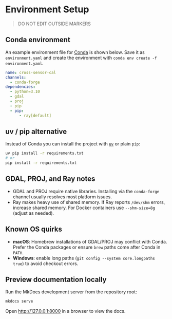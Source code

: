# Environment Setup

> DO NOT EDIT OUTSIDE MARKERS
<!-- FILLME:START -->
## Conda environment

An example environment file for [Conda](https://docs.conda.io/en/latest/) is
shown below. Save it as `environment.yaml` and create the environment with
`conda env create -f environment.yaml`.

```yaml
name: cross-sensor-cal
channels:
  - conda-forge
dependencies:
  - python=3.10
  - gdal
  - proj
  - pip
  - pip:
      - ray[default]
```

## uv / pip alternative

Instead of Conda you can install the project with
[`uv`](https://github.com/astral-sh/uv) or plain `pip`:

```bash
uv pip install -r requirements.txt
# or
pip install -r requirements.txt
```

## GDAL, PROJ, and Ray notes

- GDAL and PROJ require native libraries. Installing via the
  `conda-forge` channel usually resolves most platform issues.
- Ray makes heavy use of shared memory. If Ray reports `/dev/shm` errors,
  increase shared memory. For Docker containers use
  `--shm-size=8g` (adjust as needed).

## Known OS quirks

- **macOS**: Homebrew installations of GDAL/PROJ may conflict with Conda.
  Prefer the Conda packages or ensure `brew` paths come after Conda in `PATH`.
- **Windows**: enable long paths (`git config --system core.longpaths true`) to
  avoid checkout errors.

## Preview documentation locally

Run the MkDocs development server from the repository root:

```bash
mkdocs serve
```

Open <http://127.0.0.1:8000> in a browser to view the docs.
<!-- FILLME:END -->
